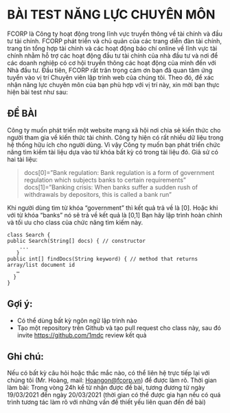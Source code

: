 # BÀI TEST NĂNG LỰC CHUYÊN MÔN

FCORP là Công ty hoạt động trong lĩnh vực truyền thông về tài chính và đầu tư tài chính. FCORP phát triển và chủ quản của các trang diễn đàn tài chính, trang tin tổng hợp tài chính và các hoạt động báo chí online về lĩnh vực tài chính nhằm hỗ trợ các hoạt động đầu tư tài chính của nhà đầu tư và nơi để các doanh nghiệp có cơ hội truyền thông các hoạt động của mình đến với Nhà đầu tư. Đầu tiên, FCORP rất trân trọng cám ơn bạn đã quan tâm ứng tuyển vào vị trí Chuyên viên lập trình web của chúng tôi. Theo đó, để xác nhận năng lực chuyên môn của bạn phù hợp với vị trí này, xin mời bạn thực hiện bài test như sau:

## ĐỀ BÀI

Công ty muốn phát triển một website mạng xã hội nơi chia sẻ kiến thức cho người tham gia về kiến thức tài chính. Công ty hiện có rất nhiều dữ liệu trong hệ thống hữu ích cho người dùng. Vì vậy Công ty muốn bạn phát triển chức năng tìm kiếm tài liệu dựa vào từ khóa bất kỳ có trong tài liệu đó.
Giả sử có hai tài liệu:

> docs[0]=”Bank regulation: Bank regulation is a form of government regulation which subjects banks to certain requirements”
> docs[1]=”Banking crisis: When banks suffer a sudden rush of withdrawals by depositors, this is called a bank run”

Khi người dùng tìm từ khóa “government” thì kết quả trả về là [0].
Hoặc khi với từ khóa “banks” nó sẽ trả về kết quả là [0,1]
Bạn hãy lập trình hoàn chỉnh và tối ưu cho class của chức năng tìm kiếm này.

    class Search {
    public Search(String[] docs) { // constructor 
        ...
       }
    public int[] findDocs(String keyword) { // method that returns array/list document id
       …
      }
    }

## Gợi ý:
* Có thể dùng bất kỳ ngôn ngữ lập trình nào
* Tạo một repository trên Github và tạo pull request cho class này, sau đó invite https://github.com/1mdc review kết quả

## Ghi chú:
Nếu có bất kỳ câu hỏi hoặc thắc mắc nào, có thể liên hệ trực tiếp lại với chúng tôi (Mr. Hoàng, mail: Hoangon@fcorp.vn) để được làm rõ.
Thời gian làm bài:
Trong vòng 24h kể từ nhận được đề bài, tương đương từ ngày 19/03/2021 đến ngày 20/03/2021 (thời gian có thể được gia hạn nếu có quá trình tương tác làm rõ với những vấn đề thiết yếu liên quan đến đề bài)
